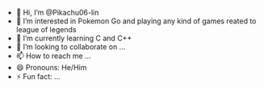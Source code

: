 - 👋 Hi, I’m @Pikachu06-lin
- 👀 I’m interested in Pokemon Go and playing any kind of games reated to league of legends
- 🌱 I’m currently learning C and C++
- 💞️ I’m looking to collaborate on ...
- 📫 How to reach me ...
- 😄 Pronouns: He/Him
- ⚡ Fun fact: ...

<!---
Pikachu06-lin/Pikachu06-lin is a ✨ special ✨ repository because its `README.md` (this file) appears on your GitHub profile.
You can click the Preview link to take a look at your changes.
--->
